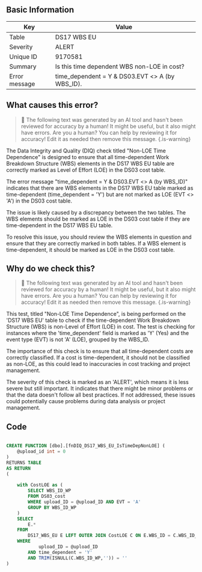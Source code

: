 ## Basic Information
| Key         | Value          |
|-------------|----------------|
| Table       | DS17 WBS EU |
| Severity    | ALERT |
| Unique ID   | 9170581   |
| Summary     | Is this time dependent WBS non-LOE in cost? |
| Error message | time_dependent = Y & DS03.EVT <> A (by WBS_ID). |

## What causes this error?

> :robot: The following text was generated by an AI tool and hasn't been reviewed for accuracy by a human! It might be useful, but it also might have errors. Are you a human? You can help by reviewing it for accuracy! Edit it as needed then remove this message.
{.is-warning}

The Data Integrity and Quality (DIQ) check titled "Non-LOE Time Dependence" is designed to ensure that all time-dependent Work Breakdown Structure (WBS) elements in the DS17 WBS EU table are correctly marked as Level of Effort (LOE) in the DS03 cost table. 

The error message "time_dependent = Y & DS03.EVT <> A (by WBS_ID)" indicates that there are WBS elements in the DS17 WBS EU table marked as time-dependent (time_dependent = 'Y') but are not marked as LOE (EVT <> 'A') in the DS03 cost table. 

The issue is likely caused by a discrepancy between the two tables. The WBS elements should be marked as LOE in the DS03 cost table if they are time-dependent in the DS17 WBS EU table. 

To resolve this issue, you should review the WBS elements in question and ensure that they are correctly marked in both tables. If a WBS element is time-dependent, it should be marked as LOE in the DS03 cost table.
## Why do we check this?

> :robot: The following text was generated by an AI tool and hasn't been reviewed for accuracy by a human! It might be useful, but it also might have errors. Are you a human? You can help by reviewing it for accuracy! Edit it as needed then remove this message.
{.is-warning}

This test, titled "Non-LOE Time Dependence", is being performed on the 'DS17 WBS EU' table to check if the time-dependent Work Breakdown Structure (WBS) is non-Level of Effort (LOE) in cost. The test is checking for instances where the 'time_dependent' field is marked as 'Y' (Yes) and the event type (EVT) is not 'A' (LOE), grouped by the WBS_ID. 

The importance of this check is to ensure that all time-dependent costs are correctly classified. If a cost is time-dependent, it should not be classified as non-LOE, as this could lead to inaccuracies in cost tracking and project management. 

The severity of this check is marked as an 'ALERT', which means it is less severe but still important. It indicates that there might be minor problems or that the data doesn't follow all best practices. If not addressed, these issues could potentially cause problems during data analysis or project management.
## Code

```sql

CREATE FUNCTION [dbo].[fnDIQ_DS17_WBS_EU_IsTimeDepNonLOE] (
	@upload_id int = 0
)
RETURNS TABLE
AS RETURN
(
	
	with CostLOE as (
		SELECT WBS_ID_WP
		FROM DS03_cost
		WHERE upload_ID = @upload_ID AND EVT = 'A'
		GROUP BY WBS_ID_WP
	)
	SELECT 
		E.*
	FROM 
		DS17_WBS_EU E LEFT OUTER JOIN CostLOE C ON E.WBS_ID = C.WBS_ID_WP
	WHERE 
			upload_ID = @upload_ID
		AND time_dependent = 'Y'
		AND TRIM(ISNULL(C.WBS_ID_WP,'')) = ''
)
```
